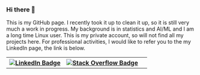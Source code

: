 ### Hi there 👋

This is my GitHub page. I recently took it up to clean it up, so it is still very much a work in progress. My background is in statistics and AI/ML and I am a long time Linux user. This is my private account, so will not find all my projects here. For professional activities, I would like to refer you to the my LinkedIn page, the link is below. 

<center>
  <table border="0" width="400" align="center">
    <tr>
      <th> <a href="https://www.linkedin.com/in/pietergeelen/">
      <img src="https://img.shields.io/badge/LinkedIn-blue?style=for-the-badge&logo=linkedin&logoColor=white" alt="LinkedIn Badge"/>
    </a>
      </th>
      <th>  <a href="https://stackoverflow.com/users/10093446/pieter-geelen">
      <img src="https://img.shields.io/badge/stackoverflow-orange?style=for-the-badge&logo=stackoverflow&logoColor=white" alt="Stack Overflow Badge"/>
    </a>
      </th>
      <th><img src="https://komarev.com/ghpvc/?username=psmgeelen&style=flat-square&color=blue" alt=""/></th>
    </tr>
   </table>
</center>



<!--
**psmgeelen/psmgeelen** is a ✨ _special_ ✨ repository because its `README.md` (this file) appears on your GitHub profile.

Here are some ideas to get you started:

- 🔭 I’m currently working on ...
- 🌱 I’m currently learning ...
- 👯 I’m looking to collaborate on ...
- 🤔 I’m looking for help with ...
- 💬 Ask me about ...
- 📫 How to reach me: ...
- 😄 Pronouns: ...
- ⚡ Fun fact: ...
-->
